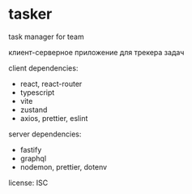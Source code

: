 # tasker
task manager for team

клиент-серверное приложение для трекера задач

client dependencies:
  - react, react-router
  - typescript
  - vite
  - zustand
  - axios, prettier, eslint

server dependencies:
  - fastify
  - graphql
  - nodemon, prettier, dotenv

license: ISC
